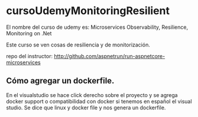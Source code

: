# cursoUdemyMonitoringResilient

El nombre del curso de udemy es: Microservices Observability, Resilience, Monitoring on .Net


Este curso se ven cosas de resiliencia y de monitorización.

repo del instructor: http://github.com/aspnetrun/run-aspnetcore-microservices


## Cómo agregar un dockerfile.

En el visualstudio se hace click derecho sobre el proyecto y se agrega docker support o compatibilidad con docker si tenemos en español el visual studio. Se dice que linux y docker file y nos genera un dockerfile. 

